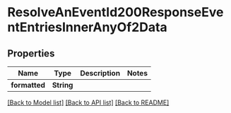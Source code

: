 # ResolveAnEventId200ResponseEventEntriesInnerAnyOf2Data

## Properties

Name | Type | Description | Notes
------------ | ------------- | ------------- | -------------
**formatted** | **String** |  | 

[[Back to Model list]](../README.md#documentation-for-models) [[Back to API list]](../README.md#documentation-for-api-endpoints) [[Back to README]](../README.md)


